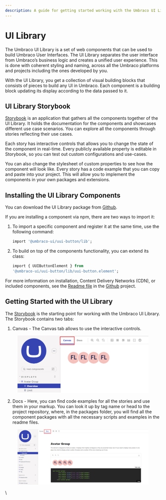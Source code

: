 ```yaml
---
description: A guide for getting started working with the Umbraco UI Library
---
```


# UI Library

The Umbraco UI Library is a set of web components that can be used to build Umbraco User Interfaces. The UI Library separates the user interface from Umbraco’s business logic and creates a unified user experience. This is done with coherent styling and naming, across all the Umbraco platforms and projects including the ones developed by you.

With the UI Library, you get a collection of visual building blocks that consists of pieces to build any UI in Umbraco. Each component is a building block updating its display according to the data passed to it.

## UI Library Storybook

[Storybook](https://uui.umbraco.com/) is an application that gathers all the components together of the UI Library. It holds the documentation for the components and showcases different use case scenarios. You can explore all the components through stories reflecting their use cases.

Each story has interactive controls that allows you to change the state of the component in real-time. Every publicly available property is editable in Storybook, so you can test out custom configurations and use-cases.

You can also change the stylesheet of custom properties to see how the component will look like. Every story has a code example that you can copy and paste into your project. This will allow you to implement the components in your own packages and extensions.

## Installing the UI Library Components

You can download the UI Library package from [Github](https://github.com/umbraco/Umbraco.UI/tree/dev/packages/uui).

If you are installing a component via npm, there are two ways to import it:

1.  To import a specific component and register it at the same time, use the following command:

    ```sql
    import '@umbraco-ui/uui-button/lib';
    ```
2.  To build on top of the components functionality, you can extend its class:

    ```sql
    import { UUIButtonElement } from 
    '@umbraco-ui/uui-button/lib/uui-button.element';
    ```

For more information on installation, Content Delivery Networks (CDN), or included components, see the [Readme file](https://github.com/umbraco/Umbraco.UI/blob/dev/packages/uui/README.md) in the [Github](https://github.com/umbraco/Umbraco.UI/tree/dev/packages/uui) project.

## Getting Started with the UI Library

The [Storybook](https://uui.umbraco.com/) is the starting point for working with the Umbraco UI Library. The Storybook contains two tabs:

1. Canvas - The Canvas tab allows to use the interactive controls.

<figure><img src="../.gitbook/assets/Canvas_tab.png" alt=""><figcaption></figcaption></figure>

2. Docs - Here, you can find code examples for all the stories and use them in your markup. You can look it up by tag name or head to the project repository, where, in the packages folder, you will find all the component packages with all the necessary scripts and examples in the readme files.

<figure><img src="../.gitbook/assets/Docs_tab.png" alt=""><figcaption></figcaption></figure>

\
